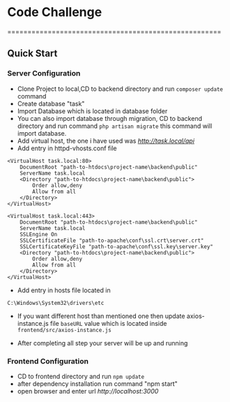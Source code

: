 # Code Challenge
=====================================================

## Quick Start

### Server Configuration

* Clone Project to local,CD to backend directory and run ```composer update``` command
* Create database "task"
* Import Database which is located in database folder
* You can also import database through migration, CD to backend directory and run command
```php artisan migrate``` this command will import database.
* Add virtual host, the one i have used was *http://task.local/api*
* Add entry in httpd-vhosts.conf file
```
<VirtualHost task.local:80>
	DocumentRoot "path-to-htdocs\project-name\backend\public"
	ServerName task.local
	<Directory "path-to-htdocs\project-name\backend\public">
		Order allow,deny
		Allow from all
	</Directory>
</VirtualHost>

<VirtualHost task.local:443>
	DocumentRoot "path-to-htdocs\project-name\backend\public"
	ServerName task.local
	SSLEngine On
	SSLCertificateFile "path-to-apache\conf\ssl.crt\server.crt"
	SSLCertificateKeyFile "path-to-apache\conf\ssl.key\server.key"
	<Directory "path-to-htdocs\project-name\backend\public">
		Order allow,deny
		Allow from all
	</Directory>
</VirtualHost>
``` 
*  Add entry in hosts file located in

```C:\Windows\System32\drivers\etc```

* If you want different host than mentioned one then update axios-instance.js file ```baseURL``` value which is located
inside ```frontend/src/axios-instance.js```

* After completing all step your server will be up and running

### Frontend Configuration

* CD to frontend directory and run ```npm update```
* after dependency installation run command "npm start"
* open browser and enter url *http://localhost:3000*

   












